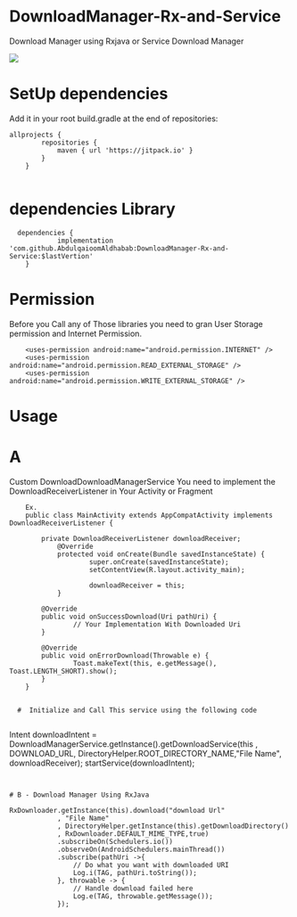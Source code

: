 # DownloadManager-Rx-and-Service
Download Manager using Rxjava or Service Download Manager

[![](https://jitpack.io/v/AbdulqaioomAldhabab/DownloadManager-Rx-and-Service.svg)](https://jitpack.io/#AbdulqaioomAldhabab/DownloadManager-Rx-and-Service)

# SetUp dependencies
Add it in your root build.gradle at the end of repositories:

```
allprojects {
		repositories {
			maven { url 'https://jitpack.io' }
		}
	}
	
```

  # dependencies Library
```
  dependencies {
	        implementation 'com.github.AbdulqaioomAldhabab:DownloadManager-Rx-and-Service:$lastVertion'
	}
```
  
  # Permission 
  Before you Call any of Those libraries you need to gran User Storage permission and Internet Permission.

```
    <uses-permission android:name="android.permission.INTERNET" />
    <uses-permission android:name="android.permission.READ_EXTERNAL_STORAGE" />
    <uses-permission android:name="android.permission.WRITE_EXTERNAL_STORAGE" />
```		

# Usage

# A 
Custom DownloadDownloadManagerService You need to implement the DownloadReceiverListener in Your Activity or Fragment


		Ex. 
		public class MainActivity extends AppCompatActivity implements DownloadReceiverListener {
		
		    private DownloadReceiverListener downloadReceiver;
				@Override
				protected void onCreate(Bundle savedInstanceState) {
						super.onCreate(savedInstanceState);
						setContentView(R.layout.activity_main);

						downloadReceiver = this;
				}
				
			@Override
			public void onSuccessDownload(Uri pathUri) {
					// Your Implementation With Downloaded Uri
			}

			@Override
			public void onErrorDownload(Throwable e) {
					Toast.makeText(this, e.getMessage(), Toast.LENGTH_SHORT).show();
			}
		}
```

  #  Initialize and Call This service using the following code
  
```
  Intent downloadIntent = DownloadManagerService.getInstance().getDownloadService(this
                        , DOWNLOAD_URL, DirectoryHelper.ROOT_DIRECTORY_NAME,"File Name", downloadReceiver);
  startService(downloadIntent);
```


# B - Download Manager Using RxJava 

```
	RxDownloader.getInstance(this).download("download Url"
                , "File Name"
                , DirectoryHelper.getInstance(this).getDownloadDirectory()
                , RxDownloader.DEFAULT_MIME_TYPE,true)
                .subscribeOn(Schedulers.io())
                .observeOn(AndroidSchedulers.mainThread())
                .subscribe(pathUri ->{
                    // Do what you want with downloaded URI
                    Log.i(TAG, pathUri.toString());
                }, throwable -> {
                    // Handle download failed here
                    Log.e(TAG, throwable.getMessage());
                });
```
	
	

